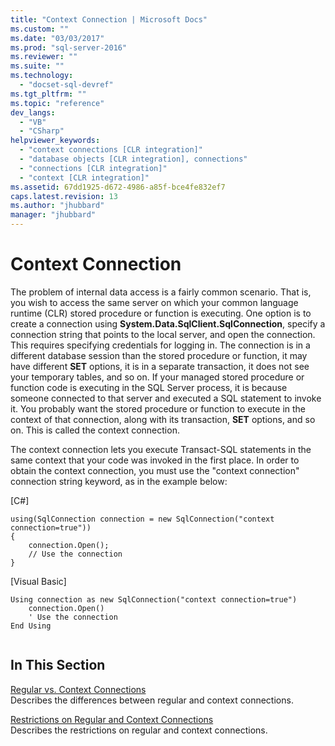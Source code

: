 ```yaml
---
title: "Context Connection | Microsoft Docs"
ms.custom: ""
ms.date: "03/03/2017"
ms.prod: "sql-server-2016"
ms.reviewer: ""
ms.suite: ""
ms.technology: 
  - "docset-sql-devref"
ms.tgt_pltfrm: ""
ms.topic: "reference"
dev_langs: 
  - "VB"
  - "CSharp"
helpviewer_keywords: 
  - "context connections [CLR integration]"
  - "database objects [CLR integration], connections"
  - "connections [CLR integration]"
  - "context [CLR integration]"
ms.assetid: 67dd1925-d672-4986-a85f-bce4fe832ef7
caps.latest.revision: 13
ms.author: "jhubbard"
manager: "jhubbard"
---
```

# Context Connection
  The problem of internal data access is a fairly common scenario. That is, you wish to access the same server on which your common language runtime (CLR) stored procedure or function is executing. One option is to create a connection using **System.Data.SqlClient.SqlConnection**, specify a connection string that points to the local server, and open the connection. This requires specifying credentials for logging in. The connection is in a different database session than the stored procedure or function, it may have different **SET** options, it is in a separate transaction, it does not see your temporary tables, and so on. If your managed stored procedure or function code is executing in the SQL Server process, it is because someone connected to that server and executed a SQL statement to invoke it. You probably want the stored procedure or function to execute in the context of that connection, along with its transaction, **SET** options, and so on. This is called the context connection.  
  
 The context connection lets you execute Transact-SQL statements in the same context that your code was invoked in the first place. In order to obtain the context connection, you must use the "context connection" connection string keyword, as in the example below:  
  
 [C#]  
  
```  
using(SqlConnection connection = new SqlConnection("context connection=true"))   
{  
    connection.Open();  
    // Use the connection  
}  
```  
  
 [Visual Basic]  
  
```  
Using connection as new SqlConnection("context connection=true")  
    connection.Open()  
    ' Use the connection  
End Using  
  
```  
  
## In This Section  
 [Regular vs. Context Connections](../../../relational-databases/clr-integration/data-access/context-connections-vs.-regular-connections.md)  
 Describes the differences between regular and context connections.  
  
 [Restrictions on Regular and Context Connections](../../../relational-databases/clr-integration/data-access/context-connections-and-regular-connections-restrictions.md)  
 Describes the restrictions on regular and context connections.  
  
  
